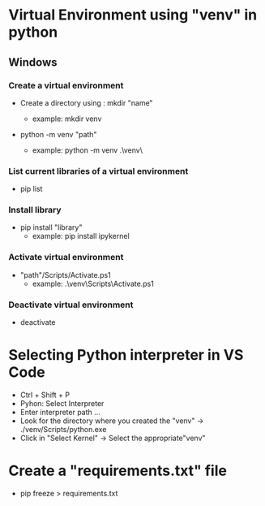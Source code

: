 # Virtual Environment using "venv" in python

## Windows

### Create a virtual environment

- Create a directory using : mkdir "name"
    - example: mkdir venv

- python -m venv "path" 
    - example: python -m venv .\venv\

### List current libraries of a virtual environment
- pip list 

### Install library
- pip install "library"
    - example: pip install ipykernel 

### Activate virtual environment
- "path"/Scripts/Activate.ps1
    - example: .\venv\Scripts\Activate.ps1

### Deactivate virtual environment
- deactivate


# Selecting Python interpreter in VS Code

- Ctrl + Shift + P
- Pyhon: Select Interpreter
- Enter interpreter path ...
- Look for the directory where you created the "venv" -> ./venv/Scripts/python.exe
- Click in "Select Kernel" -> Select the appropriate"venv"

# Create a "requirements.txt" file
- pip freeze > requirements.txt


